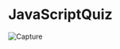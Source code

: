 # JavaScriptQuiz

![Capture](https://user-images.githubusercontent.com/73320305/101559935-0a33f200-3977-11eb-9e14-87ec4b9ae7dd.PNG)
